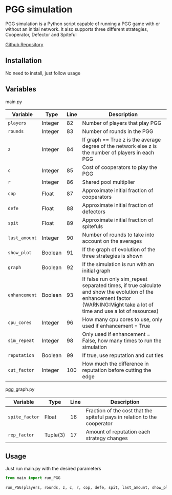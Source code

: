 # PGG simulation

PGG simulation is a Python script capable of running a PGG game with or without an initial network. 
It also supports three different strategies, Cooperator, Defector and Spiteful

[Github Repository](https://github.com/miguelrnf/PGG_implementation)
## Installation

No need to install, just follow usage

## Variables

main.py

| Variable      | Type     | Line | Description | 
| ------------- | -------- | ---- | ------------|
| `players`     | Integer  | 82   | Number of players that play PGG|
| `rounds`      | Integer  | 83   | Number of rounds in the PGG|
| `z`           | Integer  | 84   |  If graph == True z is the average degree of the network else z is the number of players in each PGG|
| `c`           | Integer  | 85   | Cost of cooperators to play the PGG|
| `r`           | Integer  | 86   | Shared pool multiplier|
| `cop`         | Float    | 87   | Approximate initial fraction of cooperators|
| `defe`        | Float    | 88   | Approximate initial fraction of defectors|
| `spit`        | Float    | 89   | Approximate initial fraction of spitefuls|
| `last_amount` | Integer  | 90   | Number of rounds to take into account on the averages|
| `show_plot`   | Boolean  | 91   | If the graph of evolution of the three strategies is shown|
| `graph`       | Boolean  | 92   | If the simulation is run with an initial graph|
| `enhancement` | Boolean  | 93   |If false run only sim_repeat separated times, if true calculate and show the evolution of the enhancement factor (WARNING:Might take a lot of time and use a lot of resources)|
| `cpu_cores`   | Integer  | 96   | How many cpu cores to use, only used if enhancement = True|
| `sim_repeat`  | Integer  | 98   | Only used if enhancement = False, how many times to run the simulation|
| `reputation`  | Boolean  | 99   | If true, use reputation and cut ties|
| `cut_factor`  | Integer  | 100  | How much the difference in reputation before cutting the edge|

pgg_graph.py

| Variable      | Type       | Line | Description                                                               | 
| ------------- | ---------- | ---- | ------------------------------------------------------------------------- |
| `spite_factor`| Float      | 16   | Fraction of the cost that the spiteful pays in relation to the cooperator |
| `rep_factor`  | Tuple(3)   | 17   | Amount of reputation each strategy changes                                |

## Usage

Just run main.py with the desired parameters
```python
from main import run_PGG
 
run_PGG(players, rounds, z, c, r, cop, defe, spit, last_amount, show_plot, graph, reputation, cut_factor)
```
